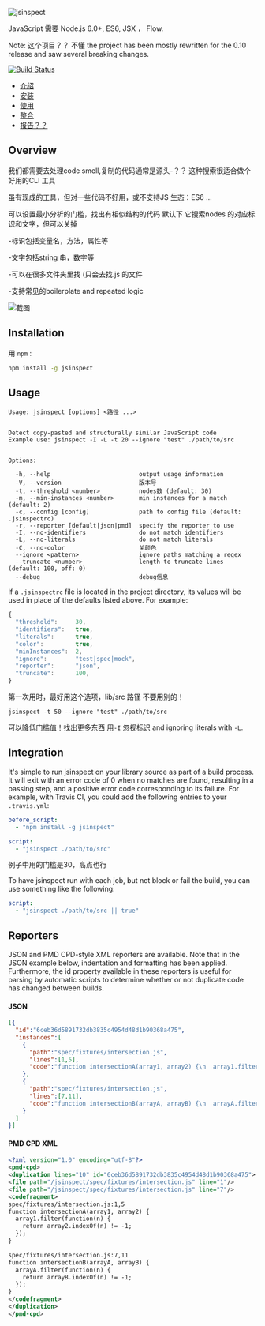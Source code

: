 ![jsinspect](http://danielstjules.com/github/jsinspect-logo.png)

JavaScript
需要 Node.js 6.0+, ES6, JSX ， Flow. 


Note: 这个项目？？ 不懂 the project has been mostly
rewritten for the 0.10 release and saw several breaking changes.

[![Build Status](https://travis-ci.org/danielstjules/jsinspect.svg?branch=master)](https://travis-ci.org/danielstjules/jsinspect)

* [介绍](#overview)
* [安装](#installation)
* [使用](#usage)
* [整合](#integration)
* [报告？？](#reporters)

## Overview
我们都需要去处理code smell,复制的代码通常是源头-？？ 这种搜索很适合做个好用的CLI 工具

虽有现成的工具，但对一些代码不好用，或不支持JS 生态：ES6 ... 

可以设置最小分析的门槛，找出有相似结构的代码 默认下 它搜索nodes 的对应标识和文字，但可以关掉

-标识包括变量名，方法，属性等

-文字包括string 串，数字等

-可以在很多文件夹里找 (只会去找.js 的文件

-支持常见的boilerplate and repeated logic

![截图](https://cloud.githubusercontent.com/assets/817212/24126139/bd151a34-0da2-11e7-94a8-9742279c8566.png)

## Installation

用 `npm` :

``` bash
npm install -g jsinspect
```

## Usage

```
Usage: jsinspect [options] <路径 ...>


Detect copy-pasted and structurally similar JavaScript code
Example use: jsinspect -I -L -t 20 --ignore "test" ./path/to/src


Options:

  -h, --help                         output usage information
  -V, --version                      版本号
  -t, --threshold <number>           nodes数 (default: 30)
  -m, --min-instances <number>       min instances for a match (default: 2)
  -c, --config [config]              path to config file (default: .jsinspectrc)
  -r, --reporter [default|json|pmd]  specify the reporter to use
  -I, --no-identifiers               do not match identifiers
  -L, --no-literals                  do not match literals
  -C, --no-color                     关颜色
  --ignore <pattern>                 ignore paths matching a regex
  --truncate <number>                length to truncate lines (default: 100, off: 0)
  --debug                            debug信息
```

If a `.jsinspectrc` file is located in the project directory, its values will
be used in place of the defaults listed above. For example:

``` javascript
{
  "threshold":     30,
  "identifiers":   true,
  "literals":      true,
  "color":         true,
  "minInstances":  2,
  "ignore":        "test|spec|mock",
  "reporter":      "json",
  "truncate":      100,
}
```
第一次用时，最好用这个选项，lib/src 路径 不要用别的！

```
jsinspect -t 50 --ignore "test" ./path/to/src
```
可以降低门槛值！找出更多东西  用`-I` 忽视标识 and ignoring literals with `-L`. 

## Integration


It's simple to run jsinspect on your library source as part of a build
process. It will exit with an error code of 0 when no matches are found,
resulting in a passing step, and a positive error code corresponding to its
failure. For example, with Travis CI, you could add the following entries
to your `.travis.yml`:

``` yaml
before_script:
  - "npm install -g jsinspect"

script:
  - "jsinspect ./path/to/src"
```
例子中用的门槛是30，高点也行

To have jsinspect run with each job, but not block or fail the build, you can
use something like the following:

``` yaml
script:
  - "jsinspect ./path/to/src || true"
```

## Reporters

JSON and PMD CPD-style XML reporters are
available. Note that in the JSON example below, indentation and formatting
has been applied. Furthermore, the id property available in these reporters is
useful for parsing by automatic scripts to determine whether or not duplicate
code has changed between builds.

#### JSON

``` json
[{
  "id":"6ceb36d5891732db3835c4954d48d1b90368a475",
  "instances":[
    {
      "path":"spec/fixtures/intersection.js",
      "lines":[1,5],
      "code":"function intersectionA(array1, array2) {\n  array1.filter(function(n) {\n    return array2.indexOf(n) != -1;\n  });\n}"
    },
    {
      "path":"spec/fixtures/intersection.js",
      "lines":[7,11],
      "code":"function intersectionB(arrayA, arrayB) {\n  arrayA.filter(function(n) {\n    return arrayB.indexOf(n) != -1;\n  });\n}"
    }
  ]
}]
```

#### PMD CPD XML

``` xml
<?xml version="1.0" encoding="utf-8"?>
<pmd-cpd>
<duplication lines="10" id="6ceb36d5891732db3835c4954d48d1b90368a475">
<file path="/jsinspect/spec/fixtures/intersection.js" line="1"/>
<file path="/jsinspect/spec/fixtures/intersection.js" line="7"/>
<codefragment>
spec/fixtures/intersection.js:1,5
function intersectionA(array1, array2) {
  array1.filter(function(n) {
    return array2.indexOf(n) != -1;
  });
}

spec/fixtures/intersection.js:7,11
function intersectionB(arrayA, arrayB) {
  arrayA.filter(function(n) {
    return arrayB.indexOf(n) != -1;
  });
}
</codefragment>
</duplication>
</pmd-cpd>
```
